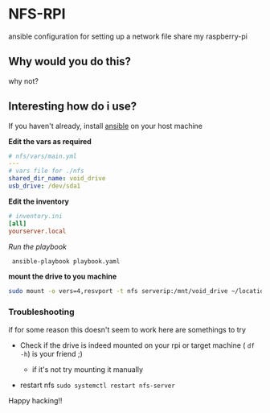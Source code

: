 # NFS-RPI

ansible configuration for setting up a network file share my raspberry-pi 


## Why would you do this? 
why not?


## Interesting how do i use? 

If you haven't already, install [ansible](https://docs.ansible.com/ansible/latest/installation_guide/intro_installation.html) on your host machine

**Edit the vars as required**
```yaml 
# nfs/vars/main.yml 
---
# vars file for ./nfs
shared_dir_name: void_drive
usb_drive: /dev/sda1 
```

**Edit the inventory**

```ini 
# inventory.ini
[all]
yourserver.local
```

*Run the playbook*  

```bash 
 ansible-playbook playbook.yaml
```

**mount the drive to you machine**


```bash
sudo mount -o vers=4,resvport -t nfs serverip:/mnt/void_drive ~/location/on/your/machine
``` 

### Troubleshooting

if for some reason this doesn't seem to work here are somethings to try

- Check if the drive is indeed mounted on your rpi or target machine ( `df -h`) is your friend ;) 
    - if it's not try mounting it manually 

- restart nfs `sudo systemctl restart nfs-server`


Happy hacking!! 




